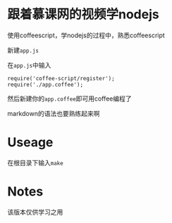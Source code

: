 跟着慕课网的视频学nodejs
==========================================

使用coffeescript，学nodejs的过程中，熟悉coffeescript

新建``app.js``

在``app.js``中输入
````
require('coffee-script/register');
require('./app.coffee');
````

然后新建你的``app.coffee``即可用coffee编程了

markdown的语法也要熟练起来啊

Useage
======================
在根目录下输入`make`

Notes
=========================
该版本仅供学习之用